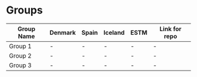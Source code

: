 # Groups

Group Name |Denmark | Spain | Iceland | ESTM | Link for repo |
 -- | -- | -- | -- | -- | --
Group 1 | - | - | - | - | - 
Group 2 | - | - | - | - | - 
Group 3 | - | - | - | - | - 